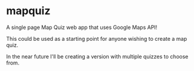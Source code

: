 mapquiz
=======

A single page Map Quiz web app that uses Google Maps API!

This could be used as a starting point for anyone wishing to create a map quiz. 

In the near future I'll be creating a version with multiple quizzes to choose from.
